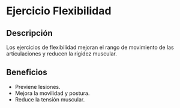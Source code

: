 # Ejercicio Flexibilidad
## Descripción
Los ejercicios de flexibilidad mejoran el rango de movimiento de las articulaciones y reducen la rigidez muscular.
## Beneficios
- Previene lesiones.
- Mejora la movilidad y postura.
- Reduce la tensión muscular.